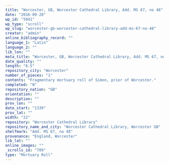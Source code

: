 ```yaml
---
title: "Worcester, GB, Worcester Cathedral Library, Add. MS 67, no 48"
date: "2016-09-28"
wp_id: "5041"
wp_type: "scroll"
wp_slug: "worcester-gb-worcester-cathedral-library-add-ms-67-no-48"
creator: "admin"
online_bibliography_record: ""
language_1: "Latin"
language_2: ""
lib_lon: ""
meta_title: "Worcester, GB, Worcester Cathedral Library, Add. MS 67, no 48"
date_quality: ""
length: "6.5"
repository_city: "Worcester"
number_of_pieces: "1"
contents: "Fragmentary mortuary roll of Simon, prior of Worcester."
completed: "N"
repository_nation: "GB"
orientation: ""
description: ""
prov_lon: ""
date_start: "1339"
prov_lat: ""
width: "22"
repository: "Worcester Cathedral Library"
repository_name_and_city: "Worcester Cathedral Library, Worcester GB"
shelfmark: "Add. MS 67, no 48"
provenance: "England, Worcester"
lib_lat: ""
online_images: ""
_scrolls_id: "709"
type: "Mortuary Roll"
---
```




